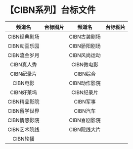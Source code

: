 # 【CIBN系列】台标文件
|频道名|台标图片|频道名|台标图片|
|:---:|:---:|:---:|:---:|
|CIBN经典剧场|<img src="">|CIBN古装剧场|<img src="">|
|CIBN动画乐园|<img src="">|CIBN骄阳剧场|<img src="">|
|CIBN流金岁月|<img src="">|CIBN风尚运动|<img src="">|
|CIBN真人秀|<img src="">|CIBN微电影|<img src="">|
|CIBN纪录片|<img src="">|CIBN综合|<img src="">|
|CIBN电影|<img src="">|CIBN动作影院|<img src="">|
|CIBN好莱坞|<img src="">|CIBN纪录片|<img src="">|
|CIBN精品影院|<img src="">|CIBN军事|<img src="">|
|CIBN留学世界|<img src="">|CIBN汽车|<img src="">|
|CIBN情感影院|<img src="">|CIBN喜剧影院|<img src="">|
|CIBN艺术院线|<img src="">|CIBN院线大片|<img src="">|
|CIBN轮播|<img src="">|



